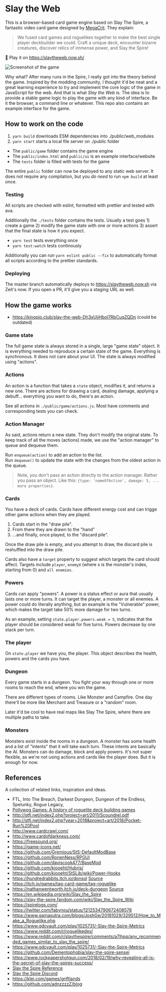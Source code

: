# Slay the Web
 
This is a browser-based card game engine based on Slay The Spire, a fantastic video card game designed by [MegaCrit](https://www.megacrit.com/). They explain:

> We fused card games and roguelikes together to make the best single player deckbuilder we could. Craft a unique deck, encounter bizarre creatures, discover relics of immense power, and Slay the Spire!

🎴 Play it on https://slaytheweb.now.sh/

![Screenshot of the game](https://i.imgur.com/m9CRCsa.png)

Why what? After many runs in the Spire, I really got into the theory behind the game. Inspired by the modding community, I thought it'd be neat and a great learning experience to try and implement the core logic of the game in JavaScript for the web. And that is what _Slay the Web_ is. The idea is to provide a stable game logic to play the game with any kind of interface. Be it the browser, a command line or whatever. This repo also contains an example interface for the game.

## How to work on the code

1. `yarn build` downloads ESM dependencies into ./public/web_modules 
2. `yarn start` starts a local file server on ./public folder

- The `public/game` folder contains the game engine
- The `public/index.html` and `public/ui` is an example interface/website
- The `tests` folder is filled with tests for the game

The entire `public` folder can now be deployed to any static web server. It does not require any compilation, but you *do need* to run `npm build` at least once. 

### Testing

All scripts are checked with eslint, formatted with prettier and tested with ava.

Additionally the `./tests` folder contains the tests. Usually a test goes 1) create a game 2) modify the game state with one or more actions 3) assert that the final state is how it you expect.

- `yarn test` tests everything once
- `yarn test:watch` tests continously

Additionally you can run `yarn eslint public --fix` to automatically format all scripts according to the prettier standards.

### Deploying

The master branch automatically deploys to https://slaytheweb.now.sh via Zeit's now. If you open a PR, it'll give you a staging URL as well.

## How the game works

- https://kinopio.club/slay-the-web-Dh3xUjjHbol7RbCuqZQDn (could be outdated)

### Game state

The full game state is always stored in a single, large "game state" object. It is everything needed to reproduce a certain state of the game. Everything is synchronous. It does not care about your UI. The state is always modified using "actions". 

### Actions

An action is a function that takes a `state` object, modifies it, and returns a new one. There are actions for drawing a card, dealing damage, applying a debuff... everything you want to do, there's an action.

See all actions in `./public/game/actions.js`. Most have comments and corresponding tests you can check.

### Action Manager

As said, actions return a new state. They don't modify the original state. To keep track of all the moves (actions) made, we use the "action manager" to queue and dequeue them.

Run `enqueue(action)` to add an action to the list.  
Run `dequeue()` to update the state with the changes from the oldest action in the queue.

> Note, you don't pass an action directly to the action manager. Rather you pass an object. Like this: `{type: 'nameOfAction', damage: 5, ... more properties}`.

### Cards

You have a deck of cards. Cards have different energy cost and can trigge other game actions when they are played.

1. Cards start in the "draw pile".
2. From there they are drawn to the "hand"
3. ...and finally, once played, to the "discard pile".

Once the draw pile is empty, and you attempt to draw, the discard pile is reshuffled into the draw pile.

Cards also have a `target` property to suggest which targets the card should affect. Targets include `player`, `enemyX` (where x is the monster's index, starting from 0) and `all enemies`.

### Powers

Cards can apply "powers". A power is a status effect or aura that usually lasts one or more turns. It can target the player, a monster or all enemies. A power could do literally anything, but an example is the "Vulnerable" power, which makes the target take 50% more damage for two turns.

As an example, setting `state.player.powers.weak = 5`, indicates that the player should be considered weak for five turns. Powers decrease by one stack per turn.

### The player

On `state.player` we have you, the player. This object describes the health, powers and the cards you have.

### Dungeon

Every game starts in a dungeon. You fight your way through one or more rooms to reach the end, where you win the game.

There are different types of rooms. Like Monster and Campfire. One day there'll be more like Merchant and Treasure or a "random" room.

Later it'd be cool to have real maps like Slay The Spire, where there are multiple paths to take.

### Monsters

Monsters exist inside the rooms in a dungeon. A monster has some health and a list of "intents" that it will take each turn. These intents are basically the AI. Monsters can do damage, block and apply powers. It's not super flexible, as we're not using actions and cards like the player does. But it is enough for now.

## References

A collection of related links, inspiration and ideas.

- FTL, Into The Breach, Darkest Dungeon, Dungeon of the Endless, Spelunky, Rogue Legacy,
- [Pollywog Games: A history of roguelite deck building games](https://pollywog.games/rgdb/)
- http://stfj.net/index2.php?project=art/2011/Scoundrel.pdf
- http://stfj.net/index2.php?year=2018&project=art/2018/Pocket-Run%20Pool
- http://www.cardcrawl.com/
- http://www.cardofdarkness.com/
- https://freesound.org/
- https://game-icons.net/
- https://github.com/Gremious/StS-DefaultModBase
- https://github.com/RonenNess/RPGUI
-	https://github.com/daviscook477/BaseMod
- https://github.com/kiooeht/Hubris/
- https://github.com/kiooeht/StSLib/wiki/Power-Hooks
- https://hundredrabbits.itch.io/donsol [Source](https://github.com/hundredrabbits/Donsol/tree/master/desktop/sources/scripts)
- https://itch.io/games/tag-card-game/tag-roguelike
- https://nathanwentworth.itch.io/deck-dungeon [Source](https://github.com/nathanwentworth/deck-dungeon/)
- https://en.wikipedia.org/wiki/Slay_the_Spire
- https://slay-the-spire.fandom.com/wiki/Slay_the_Spire_Wiki
- https://spirelogs.com/
- https://twitter.com/fabynou/status/1212534790672408578
- https://www.gamasutra.com/blogs/JoshGe/20181029/329512/How_to_Make_a_Roguelike.php
- https://www.gdcvault.com/play/1025731/-Slay-the-Spire-Metrics
- https://www.reddit.com/r/roguelikedev/
- https://www.reddit.com/r/slaythespire/comments/a7lhpq/any_recommended_games_similar_to_slay_the_spire/
- https://www.gdcvault.com/play/1025731/-Slay-the-Spire-Metrics
- https://github.com/Dementophobia/slay-the-spire-sensei
- https://www.rockpapershotgun.com/2018/02/19/why-revealing-all-is-the-secret-of-slay-the-spires-success/
- [Slay the Spire Reference](https://docs.google.com/spreadsheets/u/1/d/1ZsxNXebbELpcCi8N7FVOTNGdX_K9-BRC_LMgx4TORo4/edit?usp=sharing)
- [Slay the Spire Discord](https://discord.gg/slaythespire)
- https://klei.com/games/griftlands
- https://github.com/adnzzzzZ/blog
